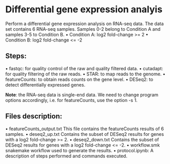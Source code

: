 # Differential gene expression analyis

Perform a differential gene expression analysis on RNA-seq data.
The data set contains 6 RNA-seq samples. Samples 0-2 belong to Condition A and samples 3-5 to Condition B.
• Condition A: log2 fold-change >= 2
• Condition B: log2 fold-change <= -2

## Steps:
• fastqc: for quality control of the raw and quality filtered data.
• cutadapt: for quality filtering of the raw reads.
• STAR: to map reads to the genome.
• featureCounts: to obtain reads counts on the gene level.
• DESeq2: to detect differentially expressed genes.

**Note**: the RNA-seq data is single-end data. We need to change program options accordingly, i.e. for featureCounts, use the option
-s 1.

## Files description:
• featureCounts_output.txt
  This file contains the featureCounts results of 6 samples.
• deseq2_up.txt
  Contains the subset of DESeq2 results for genes with a log2 fold-change >= 2.
• deseq2_down.txt
  Contains the subset of DESeq2 results for genes with a log2 fold-change <= -2.
• workflow.smk
  snakemake workflow used to generate the results.
• protocol.ipynb:
  A description of steps performed and commands executed.
